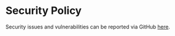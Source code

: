 # Security Policy

Security issues and vulnerabilities can be reported via
GitHub [here](https://github.com/AndrewChon/banji/security/advisories/new).
